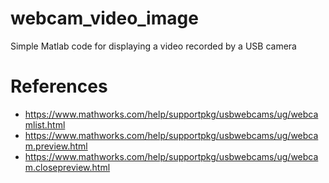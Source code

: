 # webcam_video_image
Simple Matlab code for displaying a video recorded by a USB camera


# References
- https://www.mathworks.com/help/supportpkg/usbwebcams/ug/webcamlist.html
- https://www.mathworks.com/help/supportpkg/usbwebcams/ug/webcam.preview.html
- https://www.mathworks.com/help/supportpkg/usbwebcams/ug/webcam.closepreview.html
